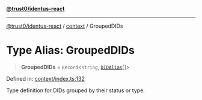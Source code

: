 [**@trust0/identus-react**](../../README.md)

***

[@trust0/identus-react](../../README.md) / [context](../README.md) / GroupedDIDs

# Type Alias: GroupedDIDs

> **GroupedDIDs** = `Record`\<`string`, [`DIDAlias`](DIDAlias.md)[]\>

Defined in: [context/index.ts:132](https://github.com/trust0-project/identus/blob/7c3040eb306e8d11ac7215cdeff98684d68823c4/packages/identus-react/src/context/index.ts#L132)

Type definition for DIDs grouped by their status or type.
